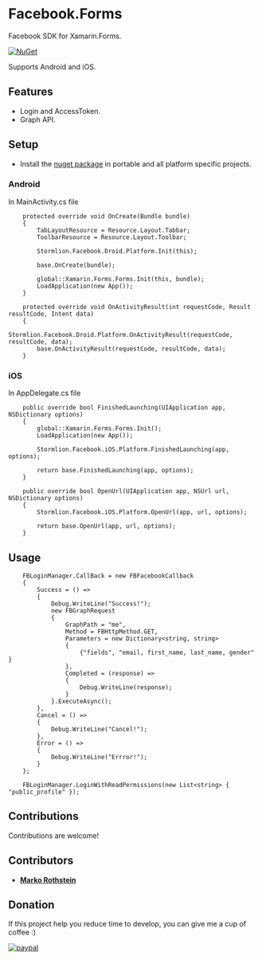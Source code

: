 # Facebook.Forms

Facebook SDK for Xamarin.Forms.

[![NuGet](https://img.shields.io/nuget/v/Stormlion.Facebook.Forms.svg)](https://www.nuget.org/packages/Stormlion.Facebook.Forms/)

Supports Android and iOS.

## Features

* Login and AccessToken.
* Graph API.

## Setup

* Install the [nuget package](https://www.nuget.org/packages/Stormlion.Facebook.Forms/) in portable and all platform specific projects.

### Android

In MainActivity.cs file

```
    protected override void OnCreate(Bundle bundle)
    {
        TabLayoutResource = Resource.Layout.Tabbar;
        ToolbarResource = Resource.Layout.Toolbar;

        Stormlion.Facebook.Droid.Platform.Init(this);

        base.OnCreate(bundle);

        global::Xamarin.Forms.Forms.Init(this, bundle);
        LoadApplication(new App());
    }

    protected override void OnActivityResult(int requestCode, Result resultCode, Intent data)
    {
        Stormlion.Facebook.Droid.Platform.OnActivityResult(requestCode, resultCode, data);
        base.OnActivityResult(requestCode, resultCode, data);
    }
```

### iOS

In AppDelegate.cs file

```
    public override bool FinishedLaunching(UIApplication app, NSDictionary options)
    {
        global::Xamarin.Forms.Forms.Init();
        LoadApplication(new App());

        Stormlion.Facebook.iOS.Platform.FinishedLaunching(app, options);

        return base.FinishedLaunching(app, options);
    }

    public override bool OpenUrl(UIApplication app, NSUrl url, NSDictionary options)
    {
        Stormlion.Facebook.iOS.Platform.OpenUrl(app, url, options);

        return base.OpenUrl(app, url, options);
    }
```
## Usage

```
    FBLoginManager.CallBack = new FBFacebookCallback
    {
        Success = () =>
        {
            Debug.WriteLine("Success!");
            new FBGraphRequest
            {
                GraphPath = "me",
                Method = FBHttpMethod.GET,
                Parameters = new Dictionary<string, string>
                {
                    {"fields", "email, first_name, last_name, gender" }
                },
                Completed = (response) =>
                {
                    Debug.WriteLine(response);
                }
            }.ExecuteAsync();
        },
        Cancel = () =>
        {
            Debug.WriteLine("Cancel!");
        },
        Error = () =>
        {
            Debug.WriteLine("Errror!");
        }
    };

    FBLoginManager.LoginWithReadPermissions(new List<string> { "public_profile" });

```

## Contributions
Contributions are welcome!

## Contributors
* **[Marko Rothstein](https://www.facebook.com/profile.php?id=100014026622428)**

## Donation
If this project help you reduce time to develop, you can give me a cup of coffee :)

[![paypal](https://www.paypalobjects.com/en_US/i/btn/btn_donateCC_LG.gif)](https://www.paypal.com/cgi-bin/webscr?cmd=_donations&business=stormlion227@gmail.com&item_name=Donate+to+free+developer)
